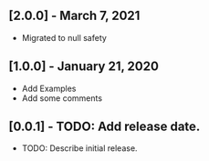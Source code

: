 ## [2.0.0] - March 7, 2021
* Migrated to null safety

## [1.0.0] - January 21, 2020

* Add Examples
* Add some comments

## [0.0.1] - TODO: Add release date.

* TODO: Describe initial release.
